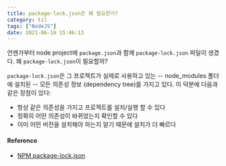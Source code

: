 ```yaml
---
title: package-lock.json은 왜 필요한가?
category: til
tags: ["NodeJS"]
date: 2021-06-16 15:46:13
---
```


언젠가부터 node project에 `package.json`과 함께 `package-lock.json` 파일이 생겼다. 왜 `package-lock.json`이 필요할까?

`package-lock.json`은 그 프로젝트가 실제로 사용하고 있는 -- node_modules 폴더에 설치된 -- 모든 의존성 정보 (dependency tree)를 가지고 있다. 이 덕분에 다음과 같은 장점이 있다:

- 항상 같은 의존성을 가지고 프로젝트를 설치/실행 할 수 있다
- 정확히 어떤 의존성이 바뀌었는지 확인할 수 있다
- 이미 어떤 버전을 설치해야 하는지 알기 때문에 설치가 더 빠르다

#### Reference
- [NPM package-lock.json](https://docs.npmjs.com/cli/v7/configuring-npm/package-lock-json)